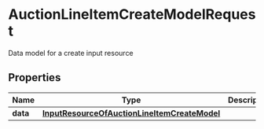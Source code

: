 

# AuctionLineItemCreateModelRequest

Data model for a create input resource

## Properties

Name | Type | Description | Notes
------------ | ------------- | ------------- | -------------
**data** | [**InputResourceOfAuctionLineItemCreateModel**](InputResourceOfAuctionLineItemCreateModel.md) |  |  [optional]



